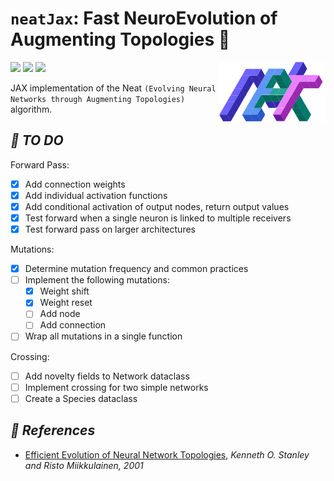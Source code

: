 <!-- # ***🧬 Neat JAX*** -->
# `neatJax`: Fast NeuroEvolution of Augmenting Topologies 🪸

<center>
    <img src="https://raw.githubusercontent.com/RPegoud/neat-jax/2d8fe31de24a1af26b90cab1722f6803c7d04567/images/Neat%20logo.svg?token=AOPYRH6UJEB6QXS5H26YVX3FZCJ26" width="170" align="right"/>
</center>

<a href= "https://github.com/psf/black">
<img src="https://img.shields.io/badge/code%20style-black-000000.svg" /></a>
<a href="https://github.com/RPegoud/jym/blob/main/LICENSE">
<img src="https://img.shields.io/github/license/RPegoud/jym" /></a>
<a href="https://github.com/astral-sh/ruff">
<img src="https://img.shields.io/endpoint?url=https://raw.githubusercontent.com/charliermarsh/ruff/main/assets/badge/v2.json"/></a>

JAX implementation of the Neat ``(Evolving Neural Networks through Augmenting Topologies)`` algorithm.

## ***🚀 TO DO***

Forward Pass:

* [x] Add connection weights
* [x] Add individual activation functions
* [x] Add conditional activation of output nodes, return output values
* [x] Test forward when a single neuron is linked to multiple receivers
* [x] Test forward pass on larger architectures

Mutations:

* [x] Determine mutation frequency and common practices
* [ ] Implement the following mutations:
  * [x] Weight shift
  * [x] Weight reset
  * [ ] Add node
  * [ ] Add connection
* [ ] Wrap all mutations in a single function

Crossing:

* [ ] Add novelty fields to Network dataclass
* [ ] Implement crossing for two simple networks
* [ ] Create a Species dataclass

## ***📝 References***

* [Efficient Evolution of Neural Network Topologies](https://nn.cs.utexas.edu/downloads/papers/stanley.cec02.pdf), *Kenneth O. Stanley and Risto Miikkulainen, 2001*
